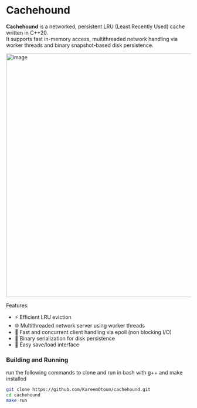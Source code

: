 # Cachehound  

**Cachehound** is a networked, persistent LRU (Least Recently Used) cache written in C++20.  
It supports fast in-memory access, multithreaded network handling via worker threads and binary snapshot-based disk persistence.  

<img width="664" alt="image" src="https://github.com/user-attachments/assets/c022dd5f-7fa7-441a-a85b-ba8ca04f9c81" />  

Features:
- ⚡ Efficient LRU eviction
- 🌐 Multithreaded network server using worker threads
- 🚀 Fast and concurrent client handling via epoll (non blocking I/O)
- 💾 Binary serialization for disk persistence
- 🔁 Easy save/load interface

### Building and Running  
run the following commands to clone and run in bash with g++ and make installed
```bash
git clone https://github.com/KareemOtoum/cachehound.git
cd cachehound
make run
```
